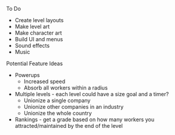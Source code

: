 To Do
- Create level layouts
- Make level art
- Make character art
- Build UI and menus
- Sound effects
- Music

Potential Feature Ideas
- Powerups
  - Increased speed
  - Absorb all workers within a radius
- Multiple levels - each level could have a size goal and a timer?
  - Unionize a single company
  - Unionize other companies in an industry
  - Unionize the whole country
- Rankings - get a grade based on how many workers you attracted/maintained by the end of the level
